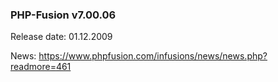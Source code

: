 ### PHP-Fusion v7.00.06
Release date: 01.12.2009

News: https://www.phpfusion.com/infusions/news/news.php?readmore=461
